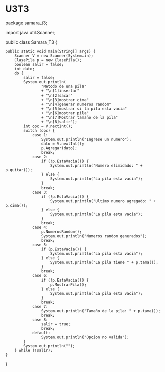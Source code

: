 # U3T3
package samara_t3;

import java.util.Scanner;

public class Samara_T3 {

    public static void main(String[] args) {
        Scanner V = new Scanner(System.in);
        ClasePila p = new ClasePila();
        boolean salir = false;
        int dato;
        do {
            salir = false;
            System.out.println(
                    "Metodo de una pila"
                    + "\n[1]insertar"
                    + "\n[2]sacar"
                    + "\n[3]mostrar cima"
                    + "\n[4]generar numeros random"
                    + "\n[5]mostrar si la pila esta vacia"
                    + "\n[6]mostrar pila"
                    + "\n[7]Mostrar tamaño de la pila"
                    + "\n[8]salir");
            int opc = V.nextInt();
            switch (opc) {
                case 1:
                    System.out.println("Ingrese un numero");
                    dato = V.nextInt();
                    p.Agregar(dato);
                    break;
                case 2:
                    if (!p.EstaVacia()) {
                        System.out.println("Numero elimidado: " + p.quitar());
                    } else {
                        System.out.println("La pila esta vacia");
                    }
                    break;
                case 3:
                    if (!p.EstaVacia()) {
                        System.out.println("Ultimo numero agregado: " + p.cima());
                    } else {
                        System.out.println("La pila esta vacia");
                    }
                    break;
                case 4:
                    p.NumerosRandom();
                    System.out.println("Numeros random generados");
                    break;
                case 5:
                    if (p.EstaVacia()) {
                        System.out.println("La pila esta vacia");
                    } else {
                        System.out.println("La pila tiene " + p.tama());
                    }
                    break;
                case 6:
                    if (!p.EstaVacia()) {
                        p.MostrarPila();
                    } else {
                        System.out.println("La pila esta vacia");
                    }
                    break;
                case 7:
                    System.out.println("Tamaño de la pila: " + p.tama());
                    break;
                case 8:
                    salir = true;
                    break;
                default:
                    System.out.println("Opcion no valida");
            }
            System.out.println("");
        } while (!salir);
    }
}

